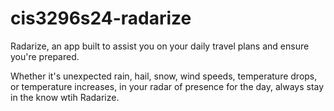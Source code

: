 # cis3296s24-radarize

Radarize, an app built to assist you on your daily travel plans and ensure you're prepared.

Whether it's unexpected rain, hail, snow, wind speeds, temperature drops, or temperature increases, in your radar of presence for the day,
always stay in the know wtih Radarize.

